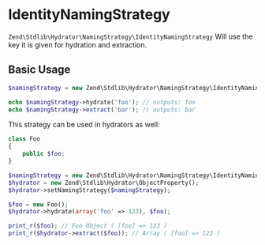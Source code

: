 # IdentityNamingStrategy

`Zend\Stdlib\Hydrator\NamingStrategy\IdentityNamingStrategy` Will use the key it is given for
hydration and extraction.

## Basic Usage

```php
$namingStrategy = new Zend\Stdlib\Hydrator\NamingStrategy\IdentityNamingStrategy();

echo $namingStrategy->hydrate('foo'); // outputs: foo
echo $namingStrategy->extract('bar'); // outputs: bar
```

This strategy can be used in hydrators as well:

```php
class Foo
{
    public $foo;
}

$namingStrategy = new Zend\Stdlib\Hydrator\NamingStrategy\IdentityNamingStrategy();
$hydrator = new Zend\Stdlib\Hydrator\ObjectProperty();
$hydrator->setNamingStrategy($namingStrategy);

$foo = new Foo();
$hydrator->hydrate(array('foo' => 123), $foo);

print_r($foo); // Foo Object ( [foo] => 123 )
print_r($hydrator->extract($foo)); // Array ( [foo] => 123 )
```
